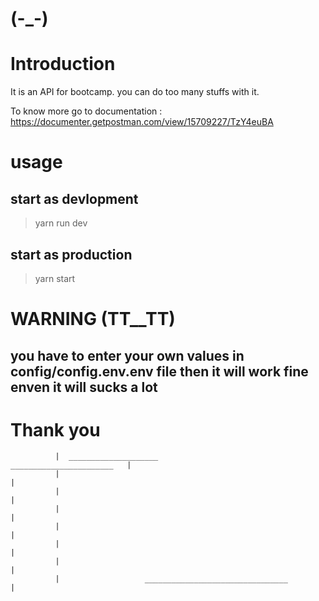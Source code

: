 # (-_-)

# Introduction

It is an API for bootcamp. you can do too many stuffs with it.

To know more go to documentation : https://documenter.getpostman.com/view/15709227/TzY4euBA

# usage

## start as devlopment

> yarn run dev

## start as production

> yarn start

# WARNING (TT__TT)
## you have to enter your own values in config/config.env.env file then it will work fine enven it will sucks a lot

# Thank you 

              |  ____________________                           _______________________   |
              |                                                                           |
              |                                                                           | 
              |                                                                           |
              |                                                                           |
              |                                                                           |
              |                                                                           |
              |                   ________________________________                        |
